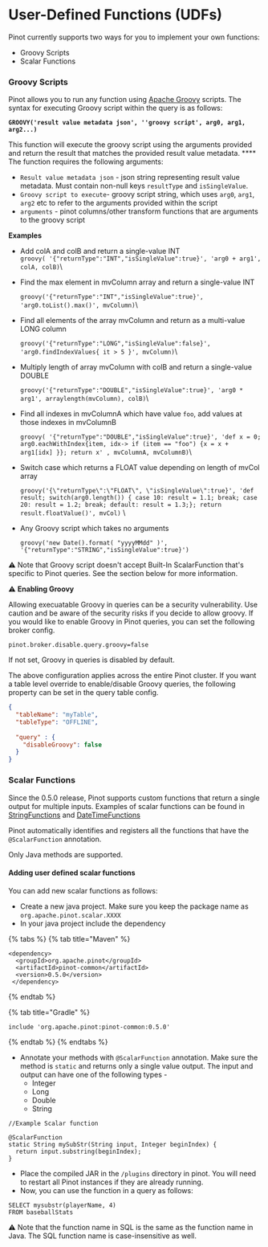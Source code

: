 # User-Defined Functions (UDFs)

Pinot currently supports two ways for you to implement your own functions:

* Groovy Scripts
* Scalar Functions

### Groovy Scripts

Pinot allows you to run any function using [Apache Groovy](https://groovy-lang.org) scripts. The syntax for executing Groovy script within the query is as follows:

**`GROOVY('result value metadata json', ''groovy script', arg0, arg1, arg2...)`**

This function will execute the groovy script using the arguments provided and return the result that matches the provided result value metadata. \*\*\*\* The function requires the following arguments:

* `Result value metadata json` - json string representing result value metadata. Must contain non-null keys `resultType` and `isSingleValue`.
* `Groovy script to execute`- groovy script string, which uses `arg0`, `arg1`, `arg2` etc to refer to the arguments provided within the script
* `arguments` - pinot columns/other transform functions that are arguments to the groovy script

**Examples**

* Add colA and colB and return a single-value INT\
  `groovy( '{"returnType":"INT","isSingleValue":true}', 'arg0 + arg1', colA, colB)`\\
*   Find the max element in mvColumn array and return a single-value INT

    `groovy('{"returnType":"INT","isSingleValue":true}', 'arg0.toList().max()', mvColumn)`\\
*   Find all elements of the array mvColumn and return as a multi-value LONG column

    `groovy('{"returnType":"LONG","isSingleValue":false}', 'arg0.findIndexValues{ it > 5 }', mvColumn)`\\
*   Multiply length of array mvColumn with colB and return a single-value DOUBLE

    `groovy('{"returnType":"DOUBLE","isSingleValue":true}', 'arg0 * arg1', arraylength(mvColumn), colB)`\\
*   Find all indexes in mvColumnA which have value `foo`, add values at those indexes in mvColumnB

    `groovy( '{"returnType":"DOUBLE","isSingleValue":true}', 'def x = 0; arg0.eachWithIndex{item, idx-> if (item == "foo") {x = x + arg1[idx] }}; return x' , mvColumnA, mvColumnB)`\\
*   Switch case which returns a FLOAT value depending on length of mvCol array

    `groovy('{\"returnType\":\"FLOAT\", \"isSingleValue\":true}', 'def result; switch(arg0.length()) { case 10: result = 1.1; break; case 20: result = 1.2; break; default: result = 1.3;}; return result.floatValue()', mvCol)` \\
*   Any Groovy script which takes no arguments

    `groovy('new Date().format( "yyyyMMdd" )', '{"returnType":"STRING","isSingleValue":true}')`

:warning: Note that Groovy script doesn't accept Built-In ScalarFunction that's specific to Pinot queries. See the section below for more information.

:warning: **Enabling Groovy**

Allowing execuatable Groovy in queries can be a security vulnerability. Use caution and be aware of the security risks if you decide to allow groovy. If you would like to enable Groovy in Pinot queries, you can set the following broker config.

`pinot.broker.disable.query.groovy=false`

If not set, Groovy in queries is disabled by default.

The above configuration applies across the entire Pinot cluster. If you want a table level override to enable/disable Groovy queries, the following property can be set in the query table config.

```json
{
  "tableName": "myTable",
  "tableType": "OFFLINE",
 
  "query" : {
    "disableGroovy": false
  }
}
```

### Scalar Functions

Since the 0.5.0 release, Pinot supports custom functions that return a single output for multiple inputs. Examples of scalar functions can be found in [StringFunctions](query-syntax/gap-fill-functions/supported-transformations.md#string-functions) and [DateTimeFunctions](query-syntax/gap-fill-functions/supported-transformations.md#datetime-functions)

Pinot automatically identifies and registers all the functions that have the `@ScalarFunction` annotation.

Only Java methods are supported.

#### Adding user defined scalar functions

You can add new scalar functions as follows:

* Create a new java project. Make sure you keep the package name as `org.apache.pinot.scalar.XXXX`
* In your java project include the dependency

{% tabs %}
{% tab title="Maven" %}
```
<dependency>
  <groupId>org.apache.pinot</groupId>
  <artifactId>pinot-common</artifactId>
  <version>0.5.0</version>
 </dependency>
```
{% endtab %}

{% tab title="Gradle" %}
```
include 'org.apache.pinot:pinot-common:0.5.0'
```
{% endtab %}
{% endtabs %}

* Annotate your methods with `@ScalarFunction` annotation. Make sure the method is `static` and returns only a single value output. The input and output can have one of the following types -
  * Integer
  * Long
  * Double
  * String

```
//Example Scalar function

@ScalarFunction
static String mySubStr(String input, Integer beginIndex) {
  return input.substring(beginIndex);
}
```

* Place the compiled JAR in the `/plugins` directory in pinot. You will need to restart all Pinot instances if they are already running.
* Now, you can use the function in a query as follows:

```
SELECT mysubstr(playerName, 4) 
FROM baseballStats
```

:warning: Note that the function name in SQL is the same as the function name in Java. The SQL function name is case-insensitive as well.
